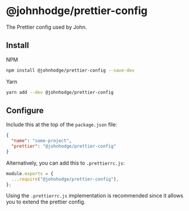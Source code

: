 # @johnhodge/prettier-config

The Prettier config used by John.

## Install

NPM

```zsh
npm install @johnhodge/prettier-config --save-dev
```

Yarn

```zsh
yarn add --dev @johnhodge/prettier-config
```

## Configure

Include this at the top of the `package.json` file:

```json
{
  "name": "some-project",
  "prettier": "@johnhodge/prettier-config"
}
```

Alternatively, you can add this to `.prettierrc.js`:

```js
module.exports = {
  ...require("@johnhodge/prettier-config"),
};
```

Using the `.prettierrc.js` implementation is recommended since it allows you to extend the prettier config.
